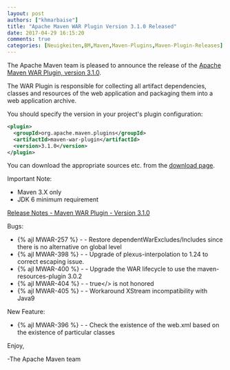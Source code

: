 ```yaml
---
layout: post
authors: ["khmarbaise"]
title: "Apache Maven WAR Plugin Version 3.1.0 Released"
date: 2017-04-29 16:15:20
comments: true
categories: [Neuigkeiten,BM,Maven,Maven-Plugins,Maven-Plugin-Releases]
---
```

The Apache Maven team is pleased to announce the release of the 
[Apache Maven WAR Plugin, version 3.1.0](https://maven.apache.org/plugins/maven-war-plugin/).

The WAR Plugin is responsible for collecting all artifact dependencies, classes
and resources of the web application and packaging them into a web application
archive.

You should specify the version in your project's plugin configuration:

``` xml
<plugin>
  <groupId>org.apache.maven.plugins</groupId>
  <artifactId>maven-war-plugin</artifactId>
  <version>3.1.0</version>
</plugin>
```

You can download the appropriate sources etc. from the [download page][download].

Important Note: 

 * Maven 3.X only
 * JDK 6 minimum requirement


<!-- more -->

[Release Notes - Maven WAR Plugin - Version 3.1.0](https://issues.apache.org/jira/secure/ReleaseNote.jspa?projectId=12318121&version=12331760)


Bugs:

 * {% ajl MWAR-257 %} - - Restore dependentWarExcludes/Includes since there is no alternative on global level
 * {% ajl MWAR-398 %} - - Upgrade of plexus-interpolation to 1.24 to correct escaping issue.
 * {% ajl MWAR-400 %} - - Upgrade the WAR lifecycle to use the maven-resources-plugin 3.0.2
 * {% ajl MWAR-404 %} - - <filteringDeploymentDescriptors>true</> is not honored
 * {% ajl MWAR-405 %} - - Workaround XStream incompatibility with Java9

New Feature:

 * {% ajl MWAR-396 %} - - Check the existence of the web.xml based on the existence of particular classes

Enjoy,

-The Apache Maven team

[download]: https://maven.apache.org/plugins/maven-war-plugin/download.cgi

